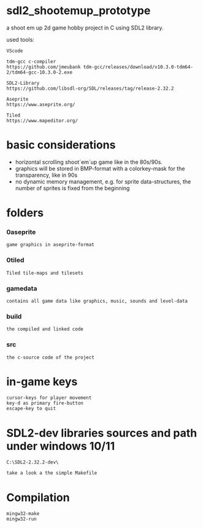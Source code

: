 # sdl2_shootemup_prototype
a shoot em up 2d game hobby project in C using SDL2 library.

used tools:
    
    VScode

    tdm-gcc c-compiler 
    https://github.com/jmeubank tdm-gcc/releases/download/v10.3.0-tdm64-2/tdm64-gcc-10.3.0-2.exe
    
    SDL2-Library
    https://github.com/libsdl-org/SDL/releases/tag/release-2.32.2

    Aseprite
    https://www.aseprite.org/

    Tiled
    https://www.mapeditor.org/


# basic considerations

* horizontal scrolling shoot´em´up game like in the 80s/90s.
* graphics will be stored in BMP-format with a colorkey-mask for the transparency, like in 90s
* no dynamic memory management, e.g. for sprite data-structures, the number of sprites is fixed from the beginning 


# folders

### 0aseprite

    game graphics in aseprite-format


### 0tiled

    Tiled tile-maps and tilesets


### gamedata 

    contains all game data like graphics, music, sounds and level-data

### build

    the compiled and linked code


### src

    the c-source code of the project

# in-game keys

    cursor-keys for player movement
    key-d as primary fire-button
    escape-key to quit


# SDL2-dev libraries sources and path under windows 10/11

    C:\SDL2-2.32.2-dev\

    take a look a the simple Makefile

# Compilation

    mingw32-make
    mingw32-run

